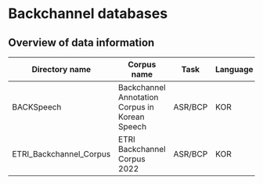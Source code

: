 
# Backchannel databases

## Overview of data information

| Directory name          | Corpus name                                                                                                     | Task                    | Language      | 
|-------------------------|-----------------------------------------------------------------------------------------------------------------|-------------------------| ------------- |
| BACKSpeech              | Backchannel Annotation Corpus in Korean Speech                                                                  | ASR/BCP                 | KOR           |
| ETRI_Backchannel_Corpus | ETRI Backchannel Corpus 2022                                                                                    | ASR/BCP                 | KOR           | 
